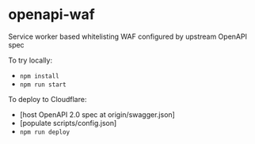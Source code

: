 # openapi-waf

Service worker based whitelisting WAF configured by upstream OpenAPI spec

To try locally:

* `npm install`
* `npm run start`
    
To deploy to Cloudflare:

* [host OpenAPI 2.0 spec at origin/swagger.json]
* [populate scripts/config.json]
* `npm run deploy`
